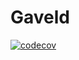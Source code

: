 # Gaveld
[![codecov](https://codecov.io/gh/Sapo-Dorado/Gaveld/branch/main/graph/badge.svg?token=IQ5NC55YA6)](https://codecov.io/gh/Sapo-Dorado/Gaveld)
